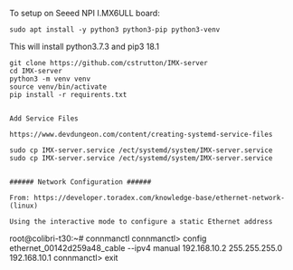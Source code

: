 To setup on Seeed NPI I.MX6ULL board:

```
sudo apt install -y python3 python3-pip python3-venv
```
This will install python3.7.3 and pip3 18.1

```
git clone https://github.com/cstrutton/IMX-server
cd IMX-server
python3 -m venv venv
source venv/bin/activate
pip install -r requirents.txt


Add Service Files

https://www.devdungeon.com/content/creating-systemd-service-files

sudo cp IMX-server.service /ect/systemd/system/IMX-server.service
sudo cp IMX-server.service /ect/systemd/system/IMX-server.service


###### Network Configuration ######

From: https://developer.toradex.com/knowledge-base/ethernet-network-(linux)

Using the interactive mode to configure a static Ethernet address

```
root@colibri-t30:~# connmanctl
connmanctl> config ethernet_00142d259a48_cable --ipv4 manual 192.168.10.2 255.255.255.0 192.168.10.1
connmanctl> exit
```